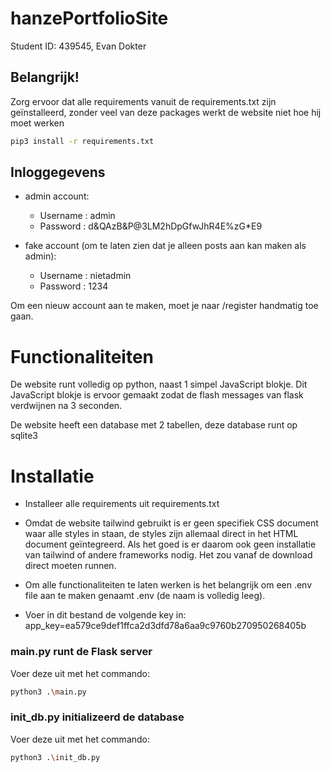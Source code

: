 # hanzePortfolioSite

Student ID: 439545, Evan Dokter
 
## Belangrijk!
Zorg ervoor dat alle requirements vanuit de requirements.txt zijn geïnstalleerd, zonder veel van deze packages werkt de website niet hoe hij moet werken

```bash
pip3 install -r requirements.txt
```

## Inloggegevens
* admin account:
    * Username : admin
    * Password : d&QAzB&P@3LM2hDpGfwJhR4E%zG*E9

* fake account (om te laten zien dat je alleen posts aan kan maken als admin):
    * Username : nietadmin
    * Password : 1234

Om een nieuw account aan te maken, moet je naar /register handmatig toe gaan.

# Functionaliteiten

De website runt volledig op python, naast 1 simpel JavaScript blokje. Dit JavaScript blokje is ervoor gemaakt zodat de flash messages van flask verdwijnen na 3 seconden.

De website heeft een database met 2 tabellen, deze database runt op sqlite3

# Installatie

* Installeer alle requirements uit requirements.txt

* Omdat de website tailwind gebruikt is er geen specifiek CSS document waar alle styles in staan, de styles zijn allemaal direct in het HTML document geïntegreerd. Als het goed is er daarom ook geen installatie van tailwind of andere frameworks nodig. Het zou vanaf de download direct moeten runnen.

* Om alle functionaliteiten te laten werken is het belangrijk om een .env file aan te maken genaamt .env (de naam is volledig leeg). 

* Voer in dit bestand de volgende key in: app_key=ea579ce9def1ffca2d3dfd78a6aa9c9760b270950268405b

### main.py runt de Flask server

Voer deze uit met het commando:
```bash
python3 .\main.py
```

### init_db.py initializeerd de database

Voer deze uit met het commando:
```bash
python3 .\init_db.py
```

